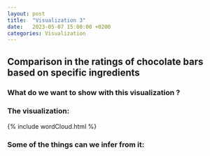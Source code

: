 ```yaml
---
layout: post
title:  "Visualization 3"
date:   2023-05-07 15:00:00 +0200
categories: Visualization
---
```


## Comparison in the ratings of chocolate bars based on specific ingredients

### What do we want to show with this visualization ? 

### The visualization: 
<!-- ![visualization 3](https://raw.githubusercontent.com/com-480-data-visualization/project-2023-the-3-musketeers/master/docs/viz3.jpeg) -->
{% include wordCloud.html %} 

### Some of the things can we infer from it: 
